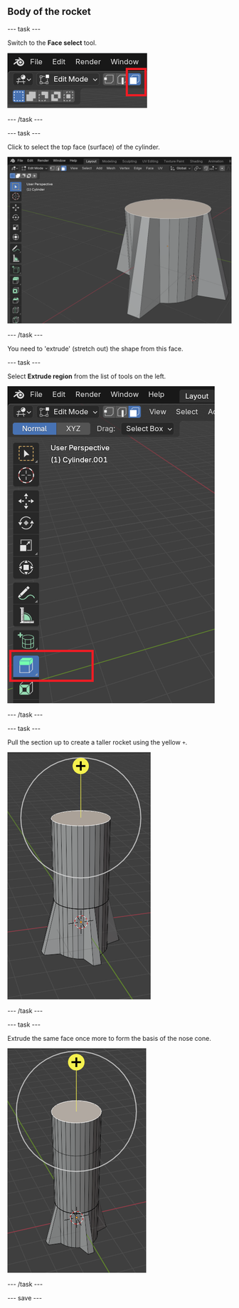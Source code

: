 ## Body of the rocket

--- task ---

Switch to the **Face select** tool.

![Face select tool](images/face-select.png)

--- /task ---

--- task ---

Click to select the top face (surface) of the cylinder.

![The top face selected](images/face-selected.png)

--- /task ---

You need to 'extrude' (stretch out) the shape from this face.

--- task ---

Select **Extrude region** from the list of tools on the left.

![Extrude region tool](images/extrude-region.png)

--- /task ---

--- task ---

Pull the section up to create a taller rocket using the yellow `+`.

![A taller rocket](images/blender-rocket-body-extrude.png)

--- /task ---

--- task ---

Extrude the same face once more to form the basis of the nose cone.

![Nose cone](images/blender-rocket-nose-extrude.png)

--- /task ---

--- save ---
